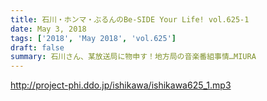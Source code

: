 ```yaml
---
title: 石川・ホンマ・ぶるんのBe-SIDE Your Life! vol.625-1
date: May 3, 2018
tags: ['2018', 'May 2018', 'vol.625']
draft: false
summary: 石川さん、某放送局に物申す！地方局の音楽番組事情…MIURA
---
```


http://project-phi.ddo.jp/ishikawa/ishikawa625_1.mp3